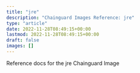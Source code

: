 ```yaml
---
title: "jre"
description: "Chainguard Images Reference: jre"
type: "article"
date: 2022-11-28T08:49:15+00:00
lastmod: 2022-11-28T08:49:15+00:00
draft: false
images: []
---
```


Reference docs for the jre Chainguard Image
